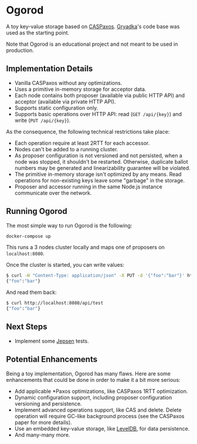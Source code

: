 # Ogorod

A toy key-value storage based on [CASPaxos](https://arxiv.org/abs/1802.07000). [Gryadka](https://github.com/gryadka/js)'s code base was used as the starting point.

Note that Ogorod is an educational project and not meant to be used in production.

## Implementation Details

* Vanilla CASPaxos without any optimizations.
* Uses a primitive in-memory storage for acceptor data.
* Each node contains both proposer (available via public HTTP API) and acceptor (available via private HTTP API).
* Supports static configuration only.
* Supports basic operations over HTTP API: read (`GET /api/{key}`) and write (`PUT /api/{key}`).

As the consequence, the following technical restrictions take place:

* Each operation require at least 2RTT for each accessor.
* Nodes can't be added to a running cluster.
* As proposer configuration is not versioned and not persisted, when a node was stopped, it shouldn't be restarted. Otherwise, duplicate ballot numbers may be generated and linearizability guarantee will be violated.
* The primitive in-memory storage isn't optimized by any means. Read operations for non-existing keys leave some "garbage" in the storage.
* Proposer and accessor running in the same Node.js instance communicate over the network.

## Running Ogorod

The most simple way to run Ogorod is the following:

```bash
docker-compose up
```

This runs a 3 nodes cluster locally and maps one of proposers on `localhost:8080`.

Once the cluster is started, you can write values:

```bash
$ curl -H "Content-Type: application/json" -X PUT -d '{"foo":"bar"}' http://localhost:8080/api/test
{"foo":"bar"}
```

And read them back:

```bash
$ curl http://localhost:8080/api/test
{"foo":"bar"}
```

## Next Steps

* Implement some [Jepsen](https://github.com/jepsen-io/jepsen) tests.

## Potential Enhancements

Being a toy implementation, Ogorod has many flaws. Here are some enhancements that could be done in order to make it a bit more serious:

* Add applicable *Paxos optimizations, like CASPaxos 1RTT optimization.
* Dynamic configuration support, including proposer configuration versioning and persistence.
* Implement advanced operations support, like CAS and delete. Delete operation will require GC-like background process (see the CASPaxos paper for more details).
* Use an embedded key-value storage, like [LevelDB](https://github.com/Level/levelup), for data persistence.
* And many-many more.
